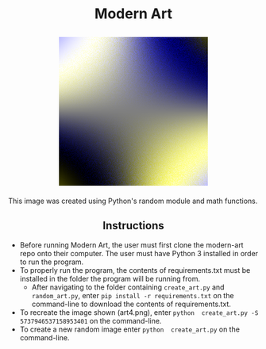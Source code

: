 # <div align="center">Modern Art</div>

## <div align="center">![](art4.png)</div>

This image was created using Python's random module and math functions.

## <div align="center">Instructions</div>

* Before running Modern Art, the user must first clone the modern-art repo onto their computer. The user must have Python 3 installed in order to run the program.
* To properly run the program, the contents of requirements.txt must be installed in the folder the program will be running from.
  * After navigating to the folder containing `create_art.py` and `random_art.py`, enter `pip install -r requirements.txt` on the command-line to download the contents of requirements.txt.
* To recreate the image shown (art4.png), enter `python  create_art.py -S 5737946537158953401` on the command-line.
* To create a new random image enter `python  create_art.py` on the command-line.
